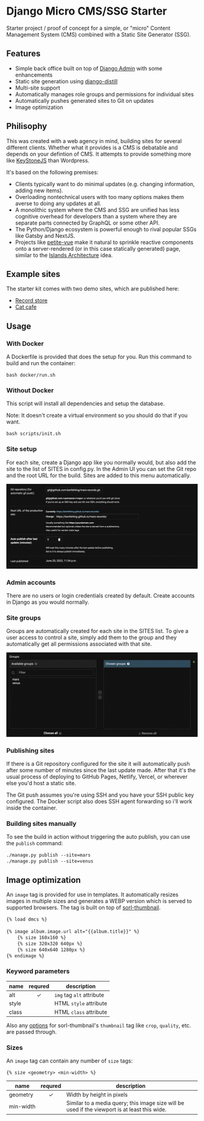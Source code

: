 # Django Micro CMS/SSG Starter #
Starter project / proof of concept for a simple, or "micro"
Content Management System (CMS) 
combined with a Static Site Generator (SSG).

## Features ##
* Simple back office built on top of
[Django Admin](https://docs.djangoproject.com/en/4.0/ref/contrib/admin/)
with some enhancements
* Static site generation using 
[django-distill](https://github.com/meeb/django-distill)
* Multi-site support
* Automatically manages role groups and permissions for individual sites
* Automatically pushes generated sites to Git on updates
* Image optimization

## Philisophy ##
This was created with a web agency in mind, building sites for
several different clients. Whether what it provides is a CMS is
debatable and depends on your defintion of CMS.
It attempts to provide something more like
[KeyStoneJS](https://keystonejs.com/) than Wordpress.

It's based on the following premises:
* Clients typically want to do minimal updates
(e.g. changing information, adding new items).
* Overloading nontechnical users with too many options makes them
averse to doing any updates at all.
* A monolithic system where the CMS and SSG are unified has
less cognitive overhead for developers than a system where they are
separate parts connected by GraphQL or some other API.
* The Python/Django ecosystem is powerful enough to rival
popular SSGs like Gatsby and NextJS.
* Projects like
[petite-vue](https://github.com/vuejs/petite-vue) make it natural to
sprinkle reactive components onto a server-rendered
(or in this case statically generated) page, similar to the
[Islands Architecture](https://www.patterns.dev/posts/islands-architecture)
idea.

## Example sites ##
The starter kit comes with two demo sites, which are published here:
* [Record store](https://kenfehling.github.io/mars-records)
* [Cat cafe](https://kenfehling.github.io/venus-cats)


## Usage ##

### With Docker ###
A Dockerfile is provided that does the setup for you.
Run this command to build and run the container:
```
bash docker/run.sh
```

### Without Docker ###
This script will install all dependencies and setup the database.

Note: It doesn't create a virtual environment so you should do that if you want.
```
bash scripts/init.sh
```

### Site setup ###
For each site, create a Django app like you normally would,
but also add the site to the list of SITES in config.py.
In the Admin UI you can set the Git repo and the root URL for the build.
Sites are added to this menu automatically.

<img src='./docs/site-setup.png'
     alt='Site setup screenshot'
     width='575' />

### Admin accounts ###
There are no users or login credentials created by default. Create accounts in Django as you would normally.

### Site groups ###
Groups are automatically created for each site in the SITES list.
To give a user access to control a site, simply add them to the group
and they automatically get all permissions associated with that site.

<img src='./docs/groups.png'
     alt='User groups screenshot'
     width='575' />


### Publishing sites ###
If there is a Git repository configured for the site it will automatically
push after some number of minutes since the last update made.
After that it's the usual process of deploying to
GitHub Pages, Netlify, Vercel, or wherever else you'd host a static site.

The Git push assumes you're using SSH and you have your
SSH public key configured. The Docker script also does
SSH agent forwarding so i'll work inside the container.

### Building sites manually ###
To see the build in action without triggering the auto publish,
you can use the `publish` command:
```
./manage.py publish --site=mars
./manage.py publish --site=venus
```

## Image optimization ##
An ```image``` tag is provided for use in templates.
It automatically resizes images in multiple sizes and generates
a WEBP version which is served to supported browsers.
The tag is built on top of
[sorl-thumbnail](https://github.com/jazzband/sorl-thumbnail).
```django
{% load dmcs %}

{% image album.image.url alt="{{album.title}}" %}
    {% size 160x160 %}
    {% size 320x320 640px %}
    {% size 640x640 1280px %}
{% endimage %}
```

### Keyword parameters ###
<table class="table table-bordered table-striped">
    <thead>
    <tr>
        <th>name</th>
        <th>requred</th>
        <th>description</th>
    </tr>
    </thead>
    <tbody>
        <tr>
          <td>alt</td>
          <td align="center">✓</td>
          <td><code>img</code> tag <code>alt</code> attribute</td>
        </tr>
        <tr>
          <td>style</td>
          <td align="center"></td>
          <td>HTML <code>style</code> attribute</td>
        </tr>
        <tr>
          <td>class</td>
          <td align="center"></td>
          <td>HTML <code>class</code> attribute</td>
        </tr>
    </tbody>
</table>

Also any [options](https://sorl-thumbnail.readthedocs.io/en/latest/template.html#options)
for sorl-thumbnail's `thumbnail` tag
like `crop`, `quality`, etc. are passed through.

### Sizes ###

An `image` tag can contain any number of `size` tags:
```django
{% size <geometry> <min-width> %}
```

<table class="table table-bordered table-striped">
    <thead>
    <tr>
        <th>name</th>
        <th>requred</th>
        <th>description</th>
    </tr>
    </thead>
    <tbody>
        <tr>
          <td>geometry</td>
          <td align="center">✓</td>
          <td>Width by height in pixels</td>
        </tr>
        <tr>
          <td><nobr>min-width</nobr></td>
          <td align="center"></td>
          <td>Similar to a media query;
this image size will be used if the viewport is at least this wide.</td>
        </tr>
    </tbody>
</table>
